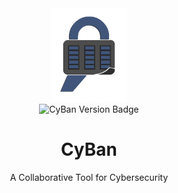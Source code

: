 <div id="header" align="center">
  <a href="https://github.com/rjs3c/cyban"><img alt="CyBan Logo" src="https://github.com/rjs3c/cyban/blob/main/cyban-logo.png" height=150></a>
</div>
<div id="badges" align="center">
  <img src="https://img.shields.io/badge/cyban-v1.1-blue" alt="CyBan Version Badge"/>
</div>
<h1 align="center">
CyBan
</h1>
<p align="center">
A Collaborative Tool for Cybersecurity
</p>

